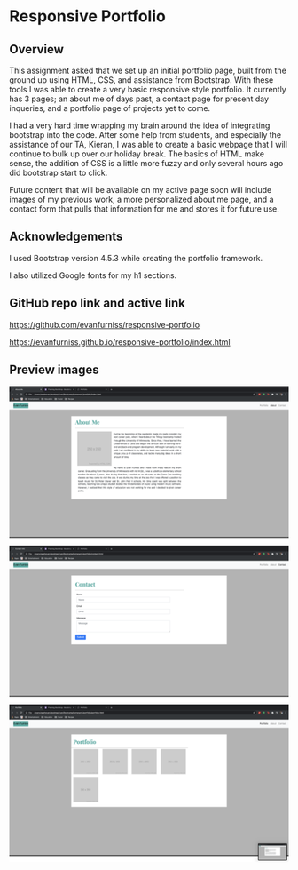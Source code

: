 # Responsive Portfolio

## Overview
This assignment asked that we set up an initial portfolio page, built from the ground up using HTML, CSS, and assistance from Bootstrap. With these tools I was able to create a very basic responsive style portfolio. It currently has 3 pages; an about me of days past, a contact page for present day inqueries, and a portfolio page of projects yet to come. 

I had a very hard time wrapping my brain around the idea of integrating bootstrap into the code. After some help from students, and especially the assistance of our TA, Kieran, I was able to create a basic webpage that I will continue to bulk up over our holiday break. The basics of HTML make sense, the addition of CSS is a little more fuzzy and only several hours ago did bootstrap start to click. 

Future content that will be available on my active page soon will include images of my previous work, a more personalized about me page, and a contact form that pulls that information for me and stores it for future use.

## Acknowledgements
I used Bootstrap version 4.5.3 while creating the portfolio framework.

I also utilized Google fonts for my h1 sections.

## GitHub repo link and active link
https://github.com/evanfurniss/responsive-portfolio

https://evanfurniss.github.io/responsive-portfolio/index.html

## Preview images
<img src="preview-pics/about.png">

<img src="preview-pics/contact.png">

<img src="preview-pics/portfolio.png">